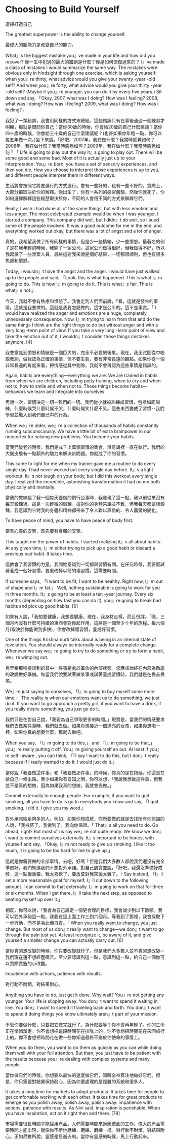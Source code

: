 # Choosing to Build Yourself

選擇打造自己

The greatest superpower is the ability to change yourself.

最偉大的超能力是改變自己的能力。

What』s the biggest mistake you』ve made in your life and how did you recover?
你一生中犯過的最大的錯誤是什麼？你是如何恢復過來的？
I』ve made a class of mistakes I would summarize the same way. The mistakes were obvious only in hindsight through one exercise, which is asking yourself: when you』re thirty, what advice would you give your twenty -year -old self? And when you』re forty, what advice would you give your thirty -year -old self? (Maybe if you』re younger, you can do it by every five years.) Sit down and say, 「Okay, 2007, what was I doing? How was I feeling? 2008, what was I doing? How was I feeling? 2009, what was I doing? How was I feeling?」

我犯了一類錯誤，我會用同樣的方式來總結。這些錯誤只有在事後通過一個練習才明顯，那就是問問你自己：當你30歲的時候，你會給20歲的自己什麼建議？當你四十歲的時候，你會給三十歲的自己什麼建議呢？(也許如果你年輕一點，你可以每五年做一次。)坐下來說，「好吧，2007年，我在做什麼？我當時感覺如何？2008年，我在做什麼？我當時感覺如何？2009年，我在做什麼？我當時感覺如何？「
Life is going to play out the way it』s going to play out. There will be some good and some bad. Most of it is actually just up to your interpretation. You』re born, you have a set of sensory experiences, and then you die. How you choose to interpret those experiences is up to you, and different people interpret them in different ways.

生活將會按照它將要進行的方式進行。會有一些好的，也有一些不好的。實際上，大部分都取決於你的解釋。你出生了，你有一系列的感官體驗，然後你就死了。你如何選擇解釋這些經歷取決於你，不同的人會用不同的方式來解釋它們。

Really, I wish I had done all of the same things, but with less emotion and less anger. The most celebrated example would be when I was younger, I started a company. This company did well, but I didn』t do well, so I sued some of the people involved. It was a good outcome for me in the end, and everything worked out okay, but there was a lot of angst and a lot of anger.

真的，我希望我做了所有同樣的事情，但是少一些情緒，少一些憤怒。最著名的例子是在我年輕的時候，我開了一家公司。這家公司做得很好，但我做得不好，所以我起訴了一些涉案人員。最終這對我來說是個好結果，一切都很順利，但也有很多焦慮和憤怒。

Today, I wouldn』t have the angst and the anger. I would have just walked up to the people and said, 「Look, this is what happened. This is what I』m going to do. This is how I』m going to do it. This is what』s fair. This is what』s not.」

今天，我就不會有焦慮和憤怒了。我會走到人們面前說，「看，這就是發生的事情。這就是我要做的。這就是我要怎麼做的。這才是公平的。這不是事實。「
I would have realized the anger and emotions are a huge, completely unnecessary consequence. Now, I』m trying to learn from that and do the same things I think are the right things to do but without anger and with a very long -term point of view. If you take a very long -term point of view and take the emotion out of it, I wouldn』t consider those things mistakes anymore. [4]

我會意識到憤怒和情緒是一個巨大的，完全不必要的後果。現在，我正試圖從中吸取教訓，做我認為正確的事情，但不要生氣，要有非常長遠的觀點。如果你從一個非常長遠的角度來看，把情感從其中剔除，我就不會再認為這些事情是錯誤的。

Again, habits are everything—everything we are. We are trained in habits from when we are children, including potty training, when to cry and when not to, how to smile and when not to. These things become habits—behaviors we learn and integrate into ourselves.

再說一次，習慣決定一切--我們的一切。我們從小就被訓練成習慣，包括如廁訓練，什麼時候哭什麼時候不哭，什麼時候笑什麼不笑。這些東西變成了習慣--我們學習並融入到我們自己中的行為。

When we』re older, we』re a collection of thousands of habits constantly running subconsciously. We have a little bit of extra brainpower in our neocortex for solving new problems. You become your habits.

當我們變老的時候，我們是成千上萬個習慣的集合，潛意識裡一直在執行。我們的大腦皮層有一點額外的腦力來解決新問題。你就成了你的習慣。

This came to light for me when my trainer gave me a routine to do every single day. I had never worked out every single day before. It』s a light workout. It』s not tough on your body, but I did this workout every single day. I realized the incredible, astonishing transformation it had on me both physically and mentally.

當我的教練給了我一個每天要做的例行公事時，我發現了這一點。我以前從來沒有每天鍛鍊過。這是一次輕微的鍛鍊。這對你的身體來說並不難，但我每天都這樣鍛鍊。我意識到它對我的身體和精神都帶來了令人難以置信的、令人震驚的變化。

To have peace of mind, you have to have peace of body first.

要有心靈的安寧，首先要有身體的安寧。

This taught me the power of habits. I started realizing it』s all about habits. At any given time, I』m either trying to pick up a good habit or discard a previous bad habit. It takes time.

這教會了我習慣的力量。我開始意識到一切都與習慣有關。在任何時候，我要麼試著養成一個好習慣，要麼改掉以前的壞習慣。這需要時間。

If someone says, 「I want to be fit, I want to be healthy. Right now, I』m out of shape and I』m fat.」 Well, nothing sustainable is going to work for you in three months. It』s going to be at least a ten -year journey. Every six months (depending on how fast you can do it), you』re going to break bad habits and pick up good habits. [6]

如果有人說，「我想要健康，我想要健康。現在，我身材走樣，而且很胖。「嗯，三個月內沒有什麼可持續的東西會對你起作用。這將是一個至少十年的旅程。每六個月(取決於你能做到多快)，你會改掉壞習慣，養成好習慣。

One of the things Krishnamurti talks about is being in an internal state of revolution. You should always be internally ready for a complete change. Whenever we say we』re going to try to do something or try to form a habit, we』re wimping out.

克里希那穆提談到的其中一件事是處於革命的內部狀態。您應該始終在內部為徹底的改變做好準備。每當我們說要試著做某事或試著養成習慣時，我們就是在畏首畏尾。

We』re just saying to ourselves, 「I』m going to buy myself some more time.」 The reality is when our emotions want us to do something, we just do it. If you want to go approach a pretty girl, if you want to have a drink, if you really desire something, you just go do it.

我們只是在對自己說，「我要為自己爭取更多的時間。」現實是，當我們的情感要求我們去做某件事時，我們就去做。如果你想接近一個漂亮的女孩，如果你想喝一杯，如果你真的想要什麼，那就去做吧。

When you say, 「I』m going to do this,」 and 「I』m going to be that,」 you』re really putting it off. You』re giving yourself an out. At least if you』re self -aware , you can think, 「『I say I want to do this, but I don』t really because if I really wanted to do it, I would just do it.」

當你說「我要做這件事」和「我要做那件事」的時候，你真的是在拖延。你這是在給自己一條出路。至少如果你有自知之明，你可以想，「我說我想做這件事，但我並不是真的想做，因為如果我真的想做，我就會去做。」

Commit externally to enough people. For example, if you want to quit smoking, all you have to do is go to everybody you know and say, 「I quit smoking. I did it. I give you my word.」

對外承諾給足夠多的人。例如，如果你想戒菸，你所要做的就是去找所有你認識的人說，「我戒菸了。我做到了。我向你保證。「
That』s all you need to do. Go ahead, right? But most of us say we』re not quite ready. We know we don』t want to commit ourselves externally. It』s important to be honest with yourself and say, 「Okay, I』m not ready to give up smoking. I like it too much, it is going to be too hard for me to give up.」

這就是你需要做的全部事情。去吧，好嗎？但是我們大多數人都說我們還沒有完全準備好。我們知道我們不想對外承諾。對自己誠實並說，「好吧，我還沒準備好戒菸，這一點很重要。我太喜歡了，要放棄對我來說太難了。「
Say instead, 「I』ll set a more reasonable goal for myself; I』ll cut down to the following amount. I can commit to that externally. I』m going to work on that for three or six months. When I get there, I』ll take the next step, as opposed to beating myself up over it.」

相反，你可以說，「我會為自己設定一個更合理的目標，我會減少到以下數額。我可以對外承諾這一點。我要在這上面工作三到六個月。等我到了那裡，我會採取下一步行動，而不是為此而自責。「
When you really want to change, you just change. But most of us don』t really want to change—we don』t want to go through the pain just yet. At least recognize it, be aware of it, and give yourself a smaller change you can actually carry out. [6]

當你真的想改變的時候，你只要改變就行了。但是我們大多數人並不真的想改變--我們現在還不想經歷痛苦。至少要認識到這一點，意識到這一點，給自己一個你可以實際實施的小改變。

Impatience with actions, patience with results.

對行動不耐煩，對結果耐心。

Anything you have to do, just get it done. Why wait? You』re not getting any younger. Your life is slipping away. You don』t want to spend it waiting in line. You don』t want to spend it traveling back and forth. You don』t want to spend it doing things you know ultimately aren』t part of your mission.

不管你要做什麼，只要把它做完就行了。為什麼要等？你不會再年輕了。你的生命正在悄悄溜走。你不會想把這段時間花在排隊上的。你不會想把時間花在來回旅行上的。你不會想把時間花在做一些你知道最終不屬於你使命的事情上。

When you do them, you want to do them as quickly as you can while doing them well with your full attention. But then, you just have to be patient with the results because you』re dealing with complex systems and many people.

當你做它們的時候，你想要以最快的速度做它們，同時全神貫注地做好它們。但是，你只需要對結果保持耐心，因為你要處理的是複雜的系統和很多人。

It takes a long time for markets to adopt products. It takes time for people to get comfortable working with each other. It takes time for great products to emerge as you polish away, polish away, polish away. Impatience with actions, patience with results. As Nivi said, inspiration is perishable. When you have inspiration, act on it right then and there. [78]

市場需要很長時間才能採用產品。人們需要時間來適應彼此的工作。偉大的產品需要時間才能出現，就像你不斷地磨練、磨練、磨練一樣。對行動不耐煩，對結果耐心。正如尼維所說，靈感是易逝去的。當你有靈感的時候，馬上行動起來。
